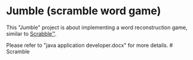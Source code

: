 # Jumble (scramble word game)

This "Jumble" project is about implementing a word reconstruction game, similar to [Scrabble™](https://en.wikipedia.org/wiki/Scrabble).

Please refer to "java application developer.docx" for more details.
#   S c r a m b l e  
 